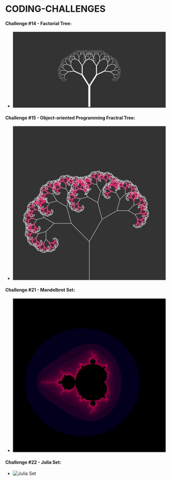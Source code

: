 # CODING-CHALLENGES



#### Challenge #14 - Factorial Tree:

- ![Factorial Tree](/14_Factral_Tree/Images/download.png)


#### Challenge #15 - Object-oriented Programming Fractral Tree:
- ![OOBJ Fractral Tree](/15_OOBJ_Fractral_Tree/Images/download.png)

#### Challenge #21 - Mandelbrot Set:
- ![Mandelbrot Set](21_Mandelbrot_Set/Images/download%20(10).png)

#### Challenge #22 - Julia Set:
- ![Julia Set]()

